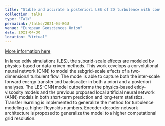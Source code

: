 ```yaml
---
title: "Stable and accurate a posteriori LES of 2D turbulence with convolutional neural networks: Backscatter analysis and generalization via transfer learning"
collection: talks
type: "Talk"
permalink: /talks/2021-04-EGU
venue: "European Geosciences Union"
date: 2021-04-30
location: "Virtual"
---
```


[More information here](https://meetingorganizer.copernicus.org/EGU21/EGU21-402.html)

In large eddy simulations (LES), the subgrid-scale effects are modeled by physics-based or data-driven methods. This work develops a convolutional neural network (CNN) to model the subgrid-scale effects of a two-dimensional turbulent flow. The model is able to capture both the inter-scale forward energy transfer and backscatter in both a priori and a posteriori analyses. The LES-CNN model outperforms the physics-based eddy-viscosity models and the previous proposed local artificial neural network (ANN) models in both short-term prediction and long-term statistics. Transfer learning is implemented to generalize the method for turbulence modeling at higher Reynolds numbers. Encoder-decoder network architecture is proposed to generalize the model to a higher computational grid resolution.
